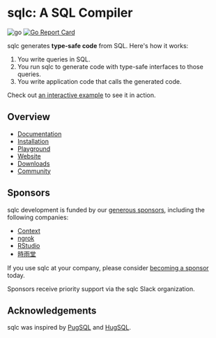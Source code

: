 # sqlc: A SQL Compiler

![go](https://github.com/danicc097/sqlc/workflows/go/badge.svg)
[![Go Report Card](https://goreportcard.com/badge/github.com/danicc097/sqlc)](https://goreportcard.com/report/github.com/danicc097/sqlc)

sqlc generates **type-safe code** from SQL. Here's how it works:

1. You write queries in SQL.
1. You run sqlc to generate code with type-safe interfaces to those queries.
1. You write application code that calls the generated code.

Check out [an interactive example](https://play.sqlc.dev/) to see it in action.

## Overview

- [Documentation](https://docs.sqlc.dev)
- [Installation](https://docs.sqlc.dev/en/latest/overview/install.html)
- [Playground](https://play.sqlc.dev)
- [Website](https://sqlc.dev)
- [Downloads](https://downloads.sqlc.dev/)
- [Community](https://discord.gg/EcXzGe5SEs)

## Sponsors

sqlc development is funded by our [generous
sponsors](https://github.com/sponsors/kyleconroy), including the following
companies:

- [Context](https://context.app)
- [ngrok](https://ngrok.com)
- [RStudio](https://www.rstudio.com/)
- [時雨堂](https://shiguredo.jp/)

If you use sqlc at your company, please consider [becoming a
sponsor](https://github.com/sponsors/kyleconroy) today.

Sponsors receive priority support via the sqlc Slack organization.

## Acknowledgements

sqlc was inspired by [PugSQL](https://pugsql.org/) and
[HugSQL](https://www.hugsql.org/).
